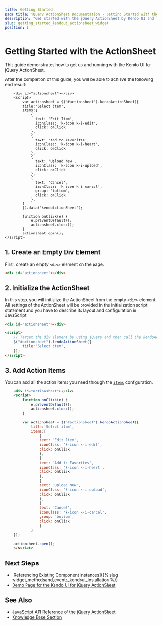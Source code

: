 ```yaml
---
title: Getting Started
page_title: jQuery ActionSheet Documentation - Getting Started with the ActionSheet
description: "Get started with the jQuery ActionSheet by Kendo UI and learn how to create, initialize, and enable the component."
slug: getting_started_kendoui_actionsheet_widget
position: 1
---
```


# Getting Started with the ActionSheet

This guide demonstrates how to get up and running with the Kendo UI for jQuery ActionSheet.

After the completion of this guide, you will be able to achieve the following end result:

```dojo
    <div id="actionsheet"></div>
    <script>
        var actionsheet = $('#actionsheet').kendoActionSheet({
        title:'Select item',
        items:[
            {
              text: 'Edit Item',
              iconClass: 'k-icon k-i-edit',
              click: onClick
            },
            {
              text: 'Add to Favorites',
              iconClass: 'k-icon k-i-heart',
              click: onClick
            },
            {
              text: 'Upload New',
              iconClass: 'k-icon k-i-upload',
              click: onClick
            },
            {
              text: 'Cancel',
              iconClass: 'k-icon k-i-cancel',
              group: 'bottom',
              click: onClick
            },
        ]
        }).data('kendoActionSheet');

        function onClick(e) {
            e.preventDefault();
            actionsheet.close();
        }
        actionsheet.open();
</script>
```

## 1. Create an Empty Div Element

First, create an empty `<div>` element on the page.

```html
<div id="actionsheet"></div>
```

## 2. Initialize the ActionSheet

In this step, you will initialize the ActionSheet from the empty `<div>` element. All settings of the ActionSheet will be provided in the initialization script statement and you have to describe its layout and configuration in JavaScript.

```html
<div id="actionsheet"></div>

<script>
    // Target the div element by using jQuery and then call the kendoActionSheet() method.
    $("#actionsheet").kendoActionSheet({
        title:'Select item',
    });
</script>
```

## 3. Add Action Items

You can add all the action items you need through the [`items`](/api/javascript/ui/actionsheet/configuration/items) configuration.

```html
    <div id="actionsheet"></div>
    <script>
        function onClick(e) {
            e.preventDefault();
            actionsheet.close();
        }

        var actionsheet = $('#actionsheet').kendoActionSheet({
            title:'Select item',
            items:[
                {
                text: 'Edit Item',
                iconClass: 'k-icon k-i-edit',
                click: onClick
                },
                {
                text: 'Add to Favorites',
                iconClass: 'k-icon k-i-heart',
                click: onClick
                },
                {
                text: 'Upload New',
                iconClass: 'k-icon k-i-upload',
                click: onClick
                },
                {
                text: 'Cancel',
                iconClass: 'k-icon k-i-cancel',
                group: 'bottom',
                click: onClick
                }
            ]
    });

    actionsheet.open();
    </script>
```

## Next Steps

* [Referencing Existing Component Instances]({% slug widget_methodsand_events_kendoui_installation %})
* [Demo Page for the Kendo UI for jQuery ActionSheet](https://demos.telerik.com/kendo-ui/actionsheet/index)

## See Also

* [JavaScript API Reference of the jQuery ActionSheet](/api/javascript/ui/actionsheet)
* [Knowledge Base Section](/knowledge-base)

<script>
  window.onload = function() {
    document.getElementsByClassName("btn-run")[0].click();
  }
</script>
